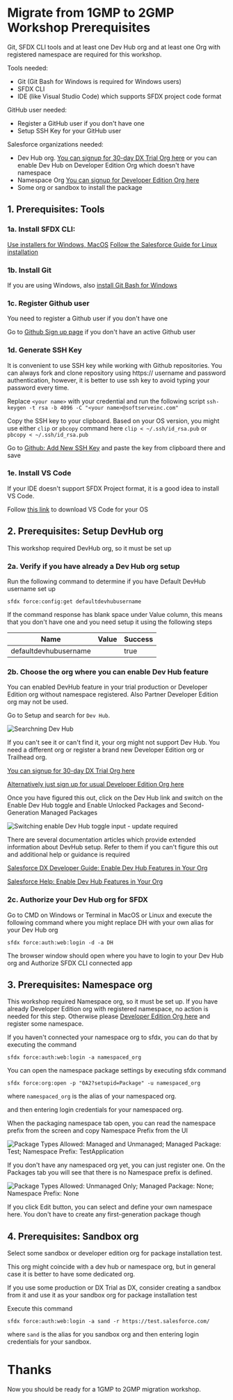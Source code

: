 # Migrate from 1GMP to 2GMP Workshop Prerequisites

Git, SFDX CLI tools and at least one Dev Hub org and at least one Org with registered namespace are required for this workshop.

Tools needed:
 - Git (Git Bash for Windows is required for Windows users)
 - SFDX CLI
 - IDE (like Visual Studio Code) which supports SFDX project code format

GitHub user needed:
 - Register a GitHub user if you don't have one
 - Setup SSH Key for your GitHub user

Salesforce organizations needed:
 - Dev Hub org. [You can signup for 30-day DX Trial Org here](https://developer.salesforce.com/promotions/orgs/dx-signup) or you can enable Dev Hub on Developer Edition Org which doesn't have namespace
 - Namespace Org [You can signup for Developer Edition Org here](https://developer.salesforce.com/signup) 
 - Some org or sandbox to install the package

## 1. Prerequisites: Tools

### 1a. Install SFDX CLI:
[Use installers for Windows, MacOS](https://developer.salesforce.com/tools/sfdxcli)
[Follow the Salesforce Guide for Linux installation](https://developer.salesforce.com/docs/atlas.en-us.sfdx_setup.meta/sfdx_setup/sfdx_setup_install_cli.htm)

### 1b. Install Git
If you are using Windows, also [install Git Bash for Windows](https://gitforwindows.org/)

### 1c. Register Github user

You need to register a Github user if you don't have one

Go to [Github Sign up page](https://github.com/join) if you don't have an active Github user 

### 1d. Generate SSH Key

It is convenient to use SSH key while working with Github repositories. You can always fork and clone repository using https:// username and password authentication, however, it is better to use ssh key to avoid typing your password every time.

Replace `<your name>` with your credential and run the following script 
`ssh-keygen -t rsa -b 4096 -C "<your name>@softserveinc.com"`

Copy the SSH key to your clipboard. Based on your OS version, you might use either `clip` or `pbcopy` command here
`clip < ~/.ssh/id_rsa.pub` or `pbcopy < ~/.ssh/id_rsa.pub`


Go to [Github: Add New SSH Key](https://github.com/settings/ssh/new)
and paste the key from clipboard there and save

### 1e. Install VS Code

If your IDE doesn't support SFDX Project format, it is a good idea to install VS Code.

Follow [this link](https://code.visualstudio.com/download) to download VS Code for your OS

## 2. Prerequisites: Setup DevHub org

This workshop required DevHub org, so it must be set up

### 2a. Verify if you have already a Dev Hub org setup

Run the following command to determine if you have Default DevHub username set up

`sfdx force:config:get defaultdevhubusername`

If the command response has blank space under Value column, this means that you don't have one and you need setup it using the following steps

|  Name | Value | Success |
| ------------- | ------------- | ------------- |
| defaultdevhubusername | | true  |


### 2b. Choose the org where you can enable Dev Hub feature

You can enabled DevHub feature in your trial production or Developer Edition org without namespace registered. Also Partner Developer Edition org may not be used.

Go to Setup and search for `Dev Hub`.

![Searchning `Dev Hub`](https://github.com/bdovhan/SimpleDataTableApp/blob/master/SimpleDataTable/2gmp-workshop/DevHub.png?raw=true)

If you can't see it or can't find it, your org might not support Dev Hub. You need a different org or register a brand new Developer Edition org or Trailhead org.

[You can signup for 30-day DX Trial Org here](https://developer.salesforce.com/promotions/orgs/dx-signup)

[Alternatively just sign up for usual Developer Edition Org here](https://developer.salesforce.com/signup)

Once you have figured this out, click on the Dev Hub link and switch on the Enable Dev Hub toggle and Enable Unlocked Packages and Second-Generation Managed Packages

![Switching enable Dev Hub toggle input - update required](https://github.com/bdovhan/SimpleDataTableApp/blob/master/SimpleDataTable/2gmp-workshop/DevHub.gif?raw=true)

There are several documentation articles which provide extended information about DevHub setup. Refer to them if you can't figure this out and additional help or guidance is required

[Salesforce DX Developer Guide: Enable Dev Hub Features in Your Org](https://developer.salesforce.com/docs/atlas.en-us.230.0.sfdx_dev.meta/sfdx_dev/sfdx_setup_enable_devhub.htm)

[Salesforce Help: Enable Dev Hub Features in Your Org](https://help.salesforce.com/articleView?id=sfdx_setup_enable_devhub.htm&type=0)

### 2c. Authorize your Dev Hub org for SFDX

Go to CMD on Windows or Terminal in MacOS or Linux and execute the following command where you might replace DH with your own alias for your Dev Hub org

`sfdx force:auth:web:login -d -a DH` 

The browser window should open where you have to login to your Dev Hub org and Authorize SFDX CLI connected app

## 3. Prerequisites: Namespace org

This workshop required Namespace org, so it must be set up.
If you have already Developer Edition org with registered namespace, no action is needed for this step.
Otherwise please [Developer Edition Org here](https://developer.salesforce.com/signup) and register some namespace.

If you haven't connected your namespace org to sfdx, you can do that by executing the command

`sfdx force:auth:web:login -a namespaced_org` 

You can open the namespace package settings by executing sfdx command 

`sfdx force:org:open -p "0A2?setupid=Package" -u namespaced_org`

where `namespaced_org` is the alias of your namespaced org.

and then entering login credentials for your namespaced org.

When the packaging namespace tab open, you can read the namespace prefix from the screen and copy Namespace Prefix from the UI

![Package Types Allowed: Managed and Unmanaged; Managed Package: Test; Namespace Prefix: TestApplication](https://github.com/bdovhan/SimpleDataTableApp/blob/master/SimpleDataTable/2gmp-workshop/TestApplication.png?raw=true)

If you don't have any namespaced org yet, you can just register one. On the Packages tab you will see that there is no Namespace prefix is defined.

![Package Types Allowed: Unmanaged Only; Managed Package: None; Namespace Prefix: None](https://github.com/bdovhan/SimpleDataTableApp/blob/master/SimpleDataTable/2gmp-workshop/NoNamespace.png?raw=true)

If you click Edit button, you can select and define your own namespace here. You don't have to create any first-generation package though

## 4. Prerequisites: Sandbox org

Select some sandbox or developer edition org for package installation test.

This org might coincide with a dev hub or namespace org, but in general case it is better to have some dedicated org.

If you use some production or DX Trial as DX, consider creating a sandbox from it and use it as your sandbox org for package installation test

Execute this command 

`sfdx force:auth:web:login -a sand -r https://test.salesforce.com/` 

where `sand` is the alias for you sandbox org and then entering login credentials for your sandbox.

# Thanks

Now you should be ready for a 1GMP to 2GMP migration workshop.
